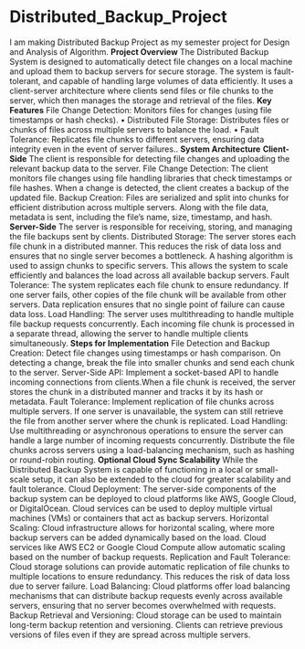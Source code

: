 # Distributed_Backup_Project
I am making Distributed Backup Project as my semester project for Design and Analysis of Algorithm.
**Project Overview**
The Distributed Backup System is designed to automatically detect file changes on a local machine and upload them to  backup servers for secure storage. The system is fault-tolerant, and capable of handling large volumes of data efficiently. It uses a client-server architecture where clients send files or file chunks to the server, which then manages the storage and retrieval of the files.
**Key Features**
File Change Detection: Monitors files for changes (using file timestamps or hash checks).
•	Distributed File Storage: Distributes files or chunks of files across multiple servers to balance the load.
•	Fault Tolerance: Replicates file chunks to different servers, ensuring data integrity even in the event of server failures..
**System Architecture**
**Client-Side**
The client is responsible for detecting file changes and uploading the relevant backup data to the server.
File Change Detection:
The client monitors file changes using file handling libraries that check timestamps or file hashes. When a change is detected, the client creates a backup of the updated file.
Backup Creation:
Files are serialized and split into chunks for efficient distribution across multiple servers. Along with the file data, metadata is sent, including the file’s name, size, timestamp, and hash.
**Server-Side**
The server is responsible for receiving, storing, and managing the file backups sent by clients.
Distributed Storage:
The server stores each file chunk in a distributed manner. This reduces the risk of data loss and ensures that no single server becomes a bottleneck. A hashing algorithm is used to assign chunks to specific servers. This allows the system to scale efficiently and balances the load across all available backup servers.
Fault Tolerance:
The system replicates each file chunk to ensure redundancy. If one server fails, other copies of the file chunk will be available from other servers. Data replication ensures that no single point of failure can cause data loss.
Load Handling:
The server uses multithreading to handle multiple file backup requests concurrently. Each incoming file chunk is processed in a separate thread, allowing the server to handle multiple clients simultaneously.
**Steps for Implementation**
File Detection and Backup Creation: Detect file changes using timestamps or hash comparison. On detecting a change, break the file into smaller chunks and send each chunk to the server.
Server-Side API:
Implement a socket-based API to handle incoming connections from clients.When a file chunk is received, the server stores the chunk in a distributed manner and tracks it by its hash or metadata.
Fault Tolerance: Implement replication of file chunks across multiple servers. If one server is unavailable, the system can still retrieve the file from another server where the chunk is replicated.
Load Handling: Use multithreading or asynchronous operations to ensure the server can handle a large number of incoming requests concurrently. Distribute the file chunks across servers using a load-balancing mechanism, such as hashing or round-robin routing.
**Optional Cloud Sync Scalability**
While the Distributed Backup System is capable of functioning in a local or small-scale setup, it can also be extended to the cloud for greater scalability and fault tolerance.
Cloud Deployment:
The server-side components of the backup system can be deployed to cloud platforms like AWS, Google Cloud, or DigitalOcean. Cloud services can be used to deploy multiple virtual machines (VMs) or containers that act as backup servers.
Horizontal Scaling: Cloud infrastructure allows for horizontal scaling, where more backup servers can be added dynamically based on the load. Cloud services like AWS EC2 or Google Cloud Compute allow automatic scaling based on the number of backup requests.
Replication and Fault Tolerance: Cloud storage solutions can provide automatic replication of file chunks to multiple locations to ensure redundancy. This reduces the risk of data loss due to server failure. 
Load Balancing: Cloud platforms offer load balancing mechanisms that can distribute backup requests evenly across available servers, ensuring that no server becomes overwhelmed with requests.
Backup Retrieval and Versioning: Cloud storage can be used to maintain long-term backup retention and versioning. Clients can retrieve previous versions of files even if they are spread across multiple servers.

